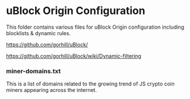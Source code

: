 # uBlock Origin Configuration

This folder contains various files for uBlock Origin configuration including blocklists & dynamic rules.

https://github.com/gorhill/uBlock/

https://github.com/gorhill/uBlock/wiki/Dynamic-filtering

### miner-domains.txt

This is a list of domains related to the growing trend of JS crypto coin miners appearing across the internet.
